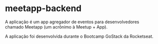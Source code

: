 # meetapp-backend

A aplicação é um app agregador de eventos para desenvolvedores chamado Meetapp (um acrônimo à Meetup + App).

A aplicação foi desenvolvida durante o Bootcamp GoStack da Rocketseat.
